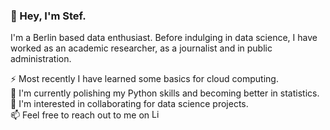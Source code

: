 ### :wave: Hey, I'm Stef.

I'm a Berlin based data enthusiast. Before indulging in data science, I have worked as an academic researcher, as a journalist and in public administration. 
<br />

⚡ Most recently I have learned some basics for cloud computing.<br />
🌱 I'm currently polishing my Python skills and becoming better in statistics.<br />
🔭 I'm interested in collaborating for data science projects.<br />
📫 Feel free to reach out to me on [<img alt="LinkedIn" height="15px" src="https://www.flaticon.com/svg/static/icons/svg/725/725337.svg"/>](https://www.linkedin.com/in/stefanie-senger-4b9508211)

<!--
**StefanieSenger/StefanieSenger** is a ✨ _special_ ✨ repository because its `README.md` (this file) appears on your GitHub profile.

Here are some ideas to get you started:

- 🔭 I’m currently working on ...
- 🌱 I’m currently learning ...
- 👯 I’m looking to collaborate on ...
- 🤔 I’m looking for help with ...
- 💬 Ask me about ...
- 📫 How to reach me: ...
- 😄 Pronouns: ...
- ⚡ Fun fact: ...

Markdown Guide: https://www.markdownguide.org/basic-syntax/
List of Emoticons: https://gist.github.com/rxaviers/7360908
Awesome GitHub Readmes: https://github.com/durgeshsamariya/awesome-github-profile-readme-templates
-->
